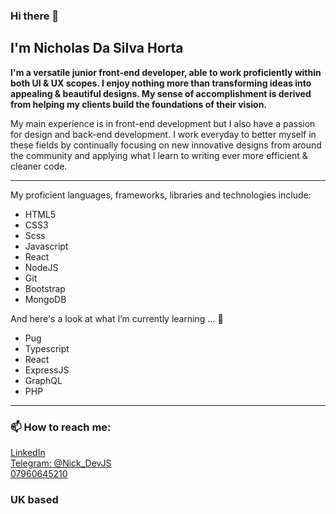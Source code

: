 ### Hi there 👋

<!--
**NicholasHorta/nicholashorta** is a ✨ _special_ ✨ repository because its `README.md` (this file) appears on your GitHub profile.
-->

<h2>I'm Nicholas Da Silva Horta</h2>

<strong>I'm a versatile junior front-end developer, able to work proficiently within both UI & UX scopes. I enjoy nothing more than transforming ideas into appealing & beautiful designs. My sense of accomplishment is derived from helping my clients build the foundations of their vision.</strong>

<p >My main experience is in front-end development but I also have a passion for design and back-end development. I work everyday to better myself in these fields by continually focusing on new innovative designs from around the community and applying what I learn to writing ever more efficient & cleaner code.</p> 
<hr/>
<p>My proficient languages, frameworks, libraries and technologies include: </p>
<ul>
  <li>HTML5</li>
  <li>CSS3</li>
  <li>Scss</li>
  <li>Javascript</li>
  <li>React</li>
  <li>NodeJS</li>
  <li>Git</li>
  <li>Bootstrap</li>
  <li>MongoDB</li>
</ul>

<p> And here's a look at what I’m currently learning ... 🌱 </p>

<ul>
  <li>Pug</li>
  <li>Typescript</li>
  <li>React</li>
  <li>ExpressJS</li>
  <li>GraphQL</li>
  <li>PHP</li>
</ul>

<hr/>

<h3> 📫 How to reach me: </h3>

<a href="https://www.linkedin.com/in/nick-da-silva-horta/">LinkedIn</a>
<br/>
<a href="#">Telegram: @Nick_DevJS</a>
<br/>
<a href="#">07960645210</a>
<br/>
<h3>UK based</h3>


